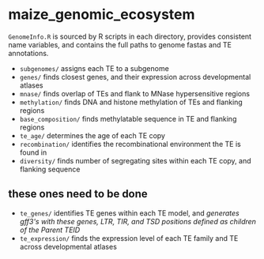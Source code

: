 # maize_genomic_ecosystem

`GenomeInfo.R` is sourced by R scripts in each directory, provides consistent name variables, and contains the full paths to genome fastas and TE annotations.


- `subgenomes/` assigns each TE to a subgenome
- `genes/` finds closest genes, and their expression across developmental atlases
- `mnase/` finds overlap of TEs and flank to MNase hypersensitive regions
- `methylation/` finds DNA and histone methylation of TEs and flanking regions
- `base_composition/` finds methylatable sequence in TE and flanking regions
- `te_age/` determines the age of each TE copy
- `recombination/` identifies the recombinational environment the TE is found in
- `diversity/` finds number of segregating sites within each TE copy, and flanking sequence


## these ones need to be done

- `te_genes/` identifies TE genes within each TE model, and *generates gff3's with these genes, LTR, TIR, and TSD positions defined as children of the Parent TEID*
- `te_expression/` finds the expression level of each TE family and TE across developmental atlases

